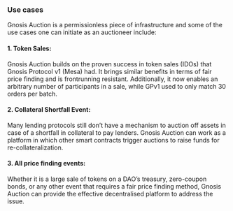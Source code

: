 ### Use cases

Gnosis Auction is a permissionless piece of infrastructure and some of the use cases one can initiate as an auctioneer include:

#### 1. Token Sales:

Gnosis Auction builds on the proven success in token sales (IDOs) that Gnosis Protocol v1 (Mesa) had. It brings similar benefits in terms of fair price finding and is frontrunning resistant. Additionally, it now enables an arbitrary number of participants in a sale, while GPv1 used to only match 30 orders per batch.

#### 2. Collateral Shortfall Event:

Many lending protocols still don’t have a mechanism to auction off assets in case of a shortfall in collateral to pay lenders. Gnosis Auction can work as a platform in which other smart contracts trigger auctions to raise funds for re-collateralization.

#### 3. All price finding events:

Whether it is a large sale of tokens on a DAO’s treasury, zero-coupon bonds, or any other event that requires a fair price finding method, Gnosis Auction can provide the effective decentralised platform to address the issue.
